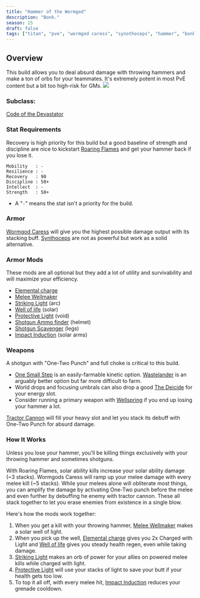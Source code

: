 ```yaml
---
title: "Hammer of the Wormgod"
description: "Bonk."
season: 15
draft: false
tags: ["titan", "pve", "wormgod caress", "synothoceps", "hammer", "bonk", "melee"]
---
```


## Overview
This build allows you to deal absurd damage with throwing hammers and make a ton of orbs for your teammates. It's extremely potent in most PvE content but a bit too high-risk for GMs. 
![](/throwing_hammer.gif)

### Subclass:
[Code of the Devastator](https://d2.destinygamewiki.com/wiki/Code_of_the_Devastator)

### Stat Requirements
Recovery is high priority for this build but a good baseline of strength and discipline are nice to kickstart [Roaring Flames](https://d2.destinygamewiki.com/wiki/Roaring_Flames) and get your hammer back if you lose it.
``` 
Mobility   : -
Resilience : -
Recovery   : 90
Discipline : 50+
Intellect  : -
Strength   : 50+
```
* A "`-`" means the stat isn't a priority for the build.

### Armor
[Wormgod Caress](https://www.light.gg/db/items/1734844651/wormgod-caress/) will give you the highest possible damage output with its stacking buff. [Synthoceps](https://www.light.gg/db/items/241462142/synthoceps/) are not as powerful but work as a solid alternative.

### Armor Mods
These mods are all optional but they add a lot of utility and survivability and will maximize your efficiency.
* [Elemental charge](https://www.light.gg/db/items/3730619869/elemental-charge/)
* [Melee Wellmaker](https://www.light.gg/db/items/4213142382/melee-wellmaker/)
* [Striking Light](https://www.light.gg/db/items/1484685885/striking-light/) (arc)
* [Well of life](https://www.light.gg/db/items/2164090163/well-of-life/) (solar)
* [Protective Light](https://www.light.gg/db/items/3523075120/protective-light/) (void)
* [Shotgun Ammo finder](https://www.light.gg/db/items/4148827738/shotgun-ammo-finder/) (helmet)
* [Shotgun Scavenger](https://www.light.gg/db/items/3836152936/shotgun-scavenger/) (legs)
* [Impact Induction](https://www.light.gg/db/items/3470562293/impact-induction/) (solar arms)

### Weapons
A shotgun with "One-Two Punch" and full choke is critical to this build. 
* [One Small Step](https://d2gunsmith.com/w/1016668089?s=1047830412,106909392,3161816588,2679249093,758092021,0) is an easily-farmable kinetic option. [Wastelander](https://d2gunsmith.com/w/1679868061?s=1047830412,791862061,3161816588,2679249093,186337601,984527513) is an arguably better option but far more difficult to farm.
* World drops and focusing umbrals can also drop a good [The Deicide](https://d2gunsmith.com/w/217140611?s=1047830412,106909392,3161816588,2679249093,758092021,0) for your energy slot.
* Consider running a primary weapon with [Wellspring](https://www.light.gg/db/items/3592538738/wellspring/) if you end up losing your hammer a lot.

[Tractor Cannon](https://www.light.gg/db/items/3580904581/tractor-cannon/) will fill your heavy slot and let you stack its debuff with One-Two Punch for absurd damage.

### How It Works
Unless you lose your hammer, you'll be killing things exclusively with your throwing hammer and sometimes shotguns. 

With Roaring Flames, solar ability kills increase your solar ability damage (~3 stacks). Wormgods Caress will ramp up your melee damage with every melee kill (~5 stacks). While your melees alone will obliterate most things, you can amplify the damage by activating One-Two punch before the melee and even further by debuffing he enemy with tractor cannon. These all stack together to let you erase enemies from existence in a single blow.

Here's how the mods work together:
1. When you get a kill with your throwing hammer, [Melee Wellmaker](https://www.light.gg/db/items/4213142382/melee-wellmaker/) makes a solar well of light.
2. When you pick up the well, [Elemental charge](https://www.light.gg/db/items/3730619869/elemental-charge/) gives you 2x Charged with Light and [Well of life](https://www.light.gg/db/items/2164090163/well-of-life/) gives you steady health regen, even while taking damage.
3. [Striking Light](https://www.light.gg/db/items/1484685885/striking-light/) makes an orb of power for your allies on powered melee kills while charged with light.
4. [Protective Light](https://www.light.gg/db/items/3523075120/protective-light/) will use your stacks of light to save your butt if your health gets too low.
5. To top it all off, with every melee hit, [Impact Induction](https://www.light.gg/db/items/3470562293/impact-induction/) reduces your grenade cooldown.
